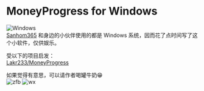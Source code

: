 # MoneyProgress for Windows
![Windows](https://img.shields.io/badge/-Windows-0078D6?style=flat-square&logo=Windows&logoColor=white)  
[Sanhom365](https://github.com/Sanhom365) 和身边的小伙伴使用的都是 Windows 系统，因而花了点时间写了这个小软件，仅供娱乐。

受以下的项目启发：  
[Lakr233/MoneyProgress](https://github.com/Lakr233/MoneyProgress)

如果觉得有意思，可以请作者喝罐牛奶😁  
![zfb](https://user-images.githubusercontent.com/58111416/221396294-171cfa75-7b1b-425b-ba8a-f6c79fdf7c9c.jpg)
![wx](https://user-images.githubusercontent.com/58111416/220933337-99eafd6c-e4d3-4fd9-a8a0-8fd69fbb7c4f.png)
